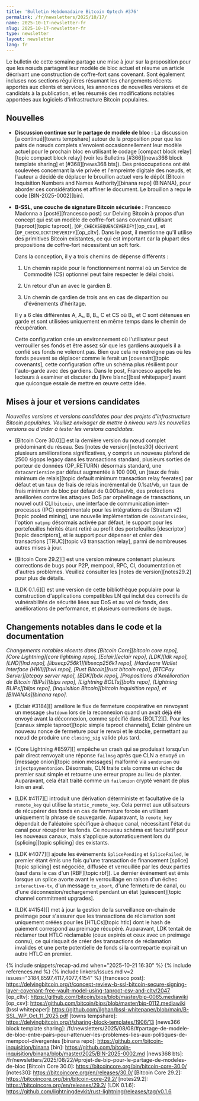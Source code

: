 ```yaml
---
title: 'Bulletin Hebdomadaire Bitcoin Optech #376'
permalink: /fr/newsletters/2025/10/17/
name: 2025-10-17-newsletter-fr
slug: 2025-10-17-newsletter-fr
type: newsletter
layout: newsletter
lang: fr
---
```

Le bulletin de cette semaine partage une mise à jour sur la proposition pour que les nœuds
partagent leur modèle de bloc actuel et résume un article décrivant une construction de coffre-fort
sans covenant. Sont également incluses nos sections régulières résumant les changements récents apportés
aux clients et services, les annonces de nouvelles versions et de candidats à la publication, et les
résumés des modifications notables apportées aux logiciels d'infrastructure Bitcoin populaires.

## Nouvelles

- **Discussion continue sur le partage de modèle de bloc :** La discussion [a continué][towns
  tempshare] autour de la proposition pour que les pairs de nœuds complets s'envoient
  occasionnellement leur modèle actuel pour le prochain bloc en utilisant le codage [compact block
  relay][topic compact block relay] (voir les Bulletins [#366][news366 block template sharing] et
  [#368][news368 bts]). Des préoccupations ont été soulevées concernant la vie privée et l'empreinte
  digitale des nœuds, et l'auteur a décidé de déplacer le brouillon actuel vers le dépôt [Bitcoin
  Inquisition Numbers and Names Authority][binana repo] (BINANA), pour aborder ces considérations et
  affiner le document. Le brouillon a reçu le code [BIN-2025-0002][bin].

- **B-SSL, une couche de signature Bitcoin sécurisée :** Francesco Madonna a [posté][francesco post]
  sur Delving Bitcoin à propos d'un concept qui est un modèle de coffre-fort sans covenant utilisant
  [taproot][topic taproot], [`OP_CHECKSEQUENCEVERIFY`][op_csv], et
  [`OP_CHECKLOCKTIMEVERIFY`][op_cltv]. Dans le post, il mentionne qu'il utilise des primitives Bitcoin
  existantes, ce qui est important car la plupart des propositions de coffre-fort nécessitent un soft
  fork.

  Dans la conception, il y a trois chemins de dépense différents :

  1. Un chemin rapide pour le fonctionnement normal où un Service de Commodité (CS) optionnel peut
  faire respecter le délai choisi.

  2. Un retour d'un an avec le gardien B.

  3. Un chemin de gardien de trois ans en cas de disparition ou d'événements d'héritage.

  Il y a 6 clés différentes A, A₁, B, B₁, C et CS où B₁, et C sont détenues en garde et sont utilisées
  uniquement en même temps dans le chemin de récupération.

  Cette configuration crée un environnement où l'utilisateur peut verrouiller ses fonds et être assez
  sûr que les gardiens auxquels il a confié ses fonds ne voleront pas. Bien que cela ne restreigne pas
  où les fonds peuvent se déplacer comme le ferait un [covenant][topic covenants], cette configuration
  offre un schéma plus résilient pour l'auto-garde avec des gardiens. Dans le post, Francesco appelle
  les lecteurs à examiner et discuter du [livre blanc][bssl whitepaper] avant que quiconque essaie de
  mettre en œuvre cette idée.

## Mises à jour et versions candidates

_Nouvelles versions et versions candidates pour des projets d'infrastructure Bitcoin populaires.
Veuillez envisager de mettre à niveau vers les nouvelles versions ou d'aider à tester les versions candidates._

- [Bitcoin Core 30.0][] est la dernière version du nœud complet prédominant du réseau. Ses [notes de
  version][notes30] décrivent plusieurs améliorations significatives, y compris un nouveau plafond de
  2500 sigops legacy dans les transactions standard, plusieurs sorties de porteur de données
  (OP_RETURN) désormais standard, une `datacarriersize` par défaut augmentée à 100 000, un
  [taux de frais minimum de relais][topic default minimum transaction relay feerates] par défaut
  et un taux de frais de relais incrémental de 0.1sat/vb, un taux de frais minimum de bloc par défaut
  de 0.001sat/vb, des protections améliorées contre les attaques DoS par orphelinage de transactions,
  un nouvel outil CLI `bitcoin`, une interface de communication inter-processus (IPC) expérimentale
  pour les intégrations de [Stratum v2][topic pooled mining], une nouvelle implémentation de
  `coinstatsindex`, l'option `natpmp` désormais activée par défaut, le support pour les portefeuilles
  hérités étant retiré au profit des portefeuilles [descriptor][topic descriptors], et le support
  pour dépenser et créer des transactions [TRUC][topic v3 transaction relay], parmi de nombreuses
  autres mises à jour.

- [Bitcoin Core 29.2][] est une version mineure contenant plusieurs corrections de bugs pour P2P,
  mempool, RPC, CI, documentation et d'autres problèmes. Veuillez consulter les [notes de
  version][notes29.2] pour plus de détails.

- [LDK 0.1.6][] est une version de cette bibliothèque populaire pour la construction d'applications
  compatibles LN qui inclut des correctifs de vulnérabilités de sécurité liées aux DoS et au vol de
  fonds, des améliorations de performance, et plusieurs corrections de bugs.

## Changements notables dans le code et la documentation

_Changements notables récents dans [Bitcoin Core][bitcoin core repo], [Core Lightning][core lightning
repo], [Eclair][eclair repo], [LDK][ldk repo], [LND][lnd repo], [libsecp256k1][libsecp256k1 repo],
[Hardware Wallet Interface (HWI)][hwi repo], [Rust Bitcoin][rust bitcoin repo], [BTCPay
Server][btcpay server repo], [BDK][bdk repo], [Propositions d'Amélioration de Bitcoin (BIPs)][bips
repo], [Lightning BOLTs][bolts repo], [Lightning BLIPs][blips repo], [Inquisition Bitcoin][bitcoin
inquisition repo], et [BINANAs][binana repo]._

- [Eclair #3184][] améliore le flux de fermeture coopérative en renvoyant un message `shutdown` lors
  de la reconnexion quand un avait déjà été envoyé avant la déconnexion, comme spécifié dans
  [BOLT2][]. Pour les [canaux simple taproot][topic simple taproot channels], Eclair génère un nouveau
  nonce de fermeture pour le renvoi et le stocke, permettant au nœud de produire une `closing_sig`
  valide plus tard.

- [Core Lightning #8597][] empêche un crash qui se produisait lorsqu'un pair direct renvoyait une
  réponse `failmsg` après que CLN a envoyé un [message onion][topic onion messages] malformé via
  `sendonion` ou `injectpaymentonion`. Désormais, CLN traite cela comme un échec de premier saut
  simple et retourne une erreur propre au lieu de planter. Auparavant, cela était traité comme un
  `failonion` crypté venant de plus loin en aval.

- [LDK #4117][] introduit une dérivation déterministe et facultative de la `remote_key` qui utilise
  la `static_remote_key`. Cela permet aux utilisateurs de récupérer des fonds en cas de fermeture
  forcée en utilisant uniquement la phrase de sauvegarde. Auparavant, la `remote_key` dépendait de
  l'aléatoire spécifique à chaque canal, nécessitant l'état du canal pour récupérer les fonds. Ce
  nouveau schéma est facultatif pour les nouveaux canaux, mais s'applique automatiquement lors du
  [splicing][topic splicing] des existants.

- [LDK #4077][] ajoute les événements `SplicePending` et `SpliceFailed`, le premier étant émis une
  fois qu'une transaction de financement [splice][topic splicing] est négociée, diffusée et
  verrouillée par les deux parties (sauf dans le cas d'un [RBF][topic rbf]). Le dernier événement est
  émis lorsque un splice avorte avant le verrouillage en raison d'un échec `interactive-tx`, d'un
  message `tx_abort`, d'une fermeture de canal, ou d'une déconnexion/rechargement pendant un état
  [quiescent][topic channel commitment upgrades].

- [LDK #4154][] met à jour la gestion de la surveillance on-chain de preimage pour s'assurer que les
  transactions de réclamation sont uniquement créées pour les [HTLCs][topic htlc] dont le hash de
  paiement correspond au preimage récupéré. Auparavant, LDK tentait de réclamer tout HTLC réclamable
  (ceux expirés et ceux avec un preimage connu), ce qui risquait de créer des transactions de
  réclamation invalides et une perte potentielle de fonds si la contrepartie expirait un autre HTLC en
  premier.

{% include snippets/recap-ad.md when="2025-10-21 16:30" %}
{% include references.md %}
{% include linkers/issues.md v=2 issues="3184,8597,4117,4077,4154" %}
[francesco post]: https://delvingbitcoin.org/t/concept-review-b-ssl-bitcoin-secure-signing-layer-covenant-free-vault-model-using-taproot-csv-and-cltv/2047
[op_cltv]: https://github.com/bitcoin/bips/blob/master/bip-0065.mediawiki
[op_csv]: https://github.com/bitcoin/bips/blob/master/bip-0112.mediawiki
[bssl whitepaper]: https://github.com/ilghan/bssl-whitepaper/blob/main/B-SSL_WP_Oct_11_2025.pdf
[towns tempshare]: https://delvingbitcoin.org/t/sharing-block-templates/1906/13
[news366 block template sharing]: /fr/newsletters/2025/08/08/#partage-de-modele-de-bloc-entre-pairs-pour-attenuer-les-problemes-lies-aux-politiques-de-mempool-divergentes
[binana repo]: https://github.com/bitcoin-inquisition/binana
[bin]: https://github.com/bitcoin-inquisition/binana/blob/master/2025/BIN-2025-0002.md
[news368 bts]: /fr/newsletters/2025/08/22/#projet-de-bip-pour-le-partage-de-modeles-de-bloc
[Bitcoin Core 30.0]: https://bitcoincore.org/bin/bitcoin-core-30.0/
[notes30]: https://bitcoincore.org/en/releases/30.0/
[Bitcoin Core 29.2]: https://bitcoincore.org/bin/bitcoin-core-29.2/
[notes29.2]: https://bitcoincore.org/en/releases/29.2/
[LDK 0.1.6]: https://github.com/lightningdevkit/rust-lightning/releases/tag/v0.1.6